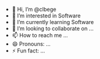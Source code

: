 - 👋 Hi, I’m @clbege
- 👀 I’m interested in Software
- 🌱 I’m currently learning Software
- 💞️ I’m looking to collaborate on ...
- 📫 How to reach me ...
- 😄 Pronouns: ...
- ⚡ Fun fact: ...

<!---
clbege/clbege is a ✨ special ✨ repository because its `README.md` (this file) appears on your GitHub profile.
You can click the Preview link to take a look at your changes.
--->
